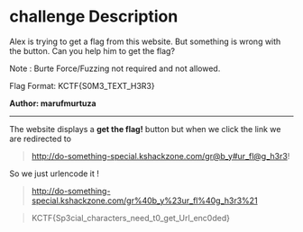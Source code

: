 # challenge Description

Alex is trying to get a flag from this website. But something is wrong with the button. Can you help him to get the flag?

Note : Burte Force/Fuzzing not required and not allowed.

Flag Format: KCTF{S0M3_TEXT_H3R3}

**Author: marufmurtuza**

-----------------------------------------------------------

The website displays a **get the flag!** button but when we click the link we are redirected to 
> http://do-something-special.kshackzone.com/gr@b_y#ur_fl@g_h3r3!

So we just urlencode it ! 

> http://do-something-special.kshackzone.com/gr%40b_y%23ur_fl%40g_h3r3%21

> KCTF{Sp3cial_characters_need_t0_get_Url_enc0ded}

